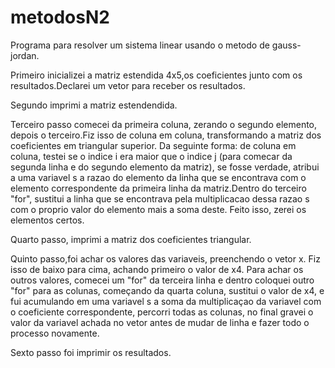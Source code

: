 # metodosN2

Programa para resolver um sistema linear usando o metodo de gauss-jordan.

Primeiro inicializei a matriz estendida 4x5,os coeficientes junto com os resultados.Declarei um vetor para receber os resultados.

Segundo imprimi a matriz estendendida.

Terceiro passo comecei da primeira coluna, zerando o segundo elemento, depois o terceiro.Fiz isso de coluna em coluna, transformando a matriz dos coeficientes em triangular superior. Da seguinte forma: de coluna em coluna, testei se o indice i era maior que o indice j (para comecar da segunda linha e do segundo elemento da matriz), se fosse verdade, atribui a uma variavel s a razao do elemento da linha que se encontrava com o elemento correspondente da primeira linha da matriz.Dentro do terceiro "for", sustitui a linha que se encontrava pela multiplicacao dessa razao s com o proprio valor do elemento mais a soma deste. Feito isso, zerei os elementos certos.

Quarto passo, imprimi a matriz dos coeficientes triangular.

Quinto passo,foi achar os valores das variaveis, preenchendo o vetor x. Fiz isso de baixo para cima, achando primeiro o valor de x4. Para achar os outros valores, comecei um "for" da terceira linha e dentro coloquei outro "for" para as colunas, começando da quarta coluna, sustitui o valor de x4, e fui acumulando em uma variavel s a soma da multiplicaçao da variavel com o coeficiente correspondente, percorri todas as colunas, no final gravei o valor da variavel achada no vetor antes de mudar de linha e fazer todo o processo novamente.

Sexto passo foi imprimir os resultados.









